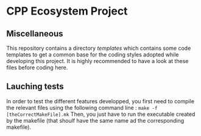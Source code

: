 # CPP Ecosystem Project


## Miscellaneous

This repository contains a directory *templates* which contains some code templates to get a common base for the coding styles adopted while developing this project.
It is highly recommended to have a look at these files before coding here.

## Lauching tests
In order to test the different features developped, you first need to compile the relevant files using the following command line :
`make -f [theCorrectMakeFile].mk`
Then, you just have to run the executable created by the makefile (that shoulf have the same name ad the corresponding makefile).

